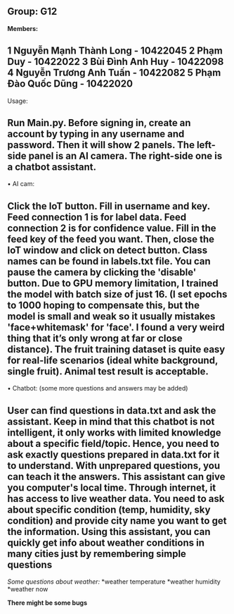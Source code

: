 Group: G12
-
**Members:**

1 Nguyễn Mạnh Thành Long - 10422045
2 Phạm Duy - 10422022
3 Bùi Đình Anh Huy - 10422098
4 Nguyễn Trương Anh Tuấn - 10422082
5 Phạm Đào Quốc Dũng - 10422020
-

Usage:

Run Main.py.
Before signing in, create an account by typing in any username and password. Then it will show 2 panels. The left-side panel is an AI camera. The right-side one is a chatbot assistant.
-
•	AI cam:

Click the IoT button. Fill in username and key.
Feed connection 1 is for label data.
Feed connection 2 is for confidence value.
Fill in the feed key of the feed you want. Then, close the IoT window and click on detect button. Class names can be found in labels.txt file. You can pause the camera by clicking the 'disable' button.
Due to GPU memory limitation, I trained the model with batch size of just 16. (I set epochs to 1000 hoping to compensate this, but the model is small and weak so it usually mistakes 'face+whitemask' for 'face'. I found a very weird thing that it’s only wrong at far or close distance). The fruit training dataset is quite easy for real-life scenarios (ideal white background, single fruit). Animal test result is acceptable.
-
•	Chatbot: (some more questions and answers may be added)

User can find questions in data.txt and ask the assistant. Keep in mind that this chatbot is not intelligent, it only works with limited knowledge about a specific field/topic. Hence, you need to ask exactly questions prepared in data.txt for it to understand. With unprepared questions, you can teach it the answers. This assistant can give you computer's local time. Through internet, it has access to live weather data. You need to ask about specific condition (temp, humidity, sky condition) and provide city name you want to get the information. Using this assistant, you can quickly get info about weather conditions in many cities just by remembering simple questions
-
*Some questions about weather:*
*weather temperature
*weather humidity
*weather now

**There might be some bugs**
